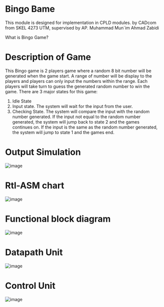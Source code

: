 # Bingo Bame
This module is designed for implementation in CPLD modules. by CADcom from SKEL 4273 UTM, supervised by AP. Muhammad Mun`im Ahmad Zabidi

What is Bingo Game?

# Description of Game

This Bingo game is 2 players game where a random 8 bit number will be generated when the game start. A range of number will be display to the players and players can only input the numbers within the range. Each players will take turn to guess the generated random number to win the game.
There are 3 major states for this game:
1.	Idle State
2.	Input state. The system will wait for the input from the user.
3.	Checking State. The system will compare the input with the random number generated. If the input not equal to the random number generated, the system will jump back to state 2 and the games continues on. If the input is the same as the random number generated, the system will jump to state 1 and the games end.

# Output Simulation
![image](https://user-images.githubusercontent.com/87294236/125234475-6860f300-e313-11eb-9977-854b71a607c2.png)

# Rtl-ASM chart

![image](https://user-images.githubusercontent.com/87294236/125233842-fe941980-e311-11eb-97b4-d3c578309894.png)

# Functional block diagram

![image](https://user-images.githubusercontent.com/87294236/125234160-b6c1c200-e312-11eb-8895-091b55b456e7.png)

# Datapath Unit

![image](https://user-images.githubusercontent.com/87294236/125234280-fa1c3080-e312-11eb-818b-9ed5e6f3f90c.png)

# Control Unit

![image](https://user-images.githubusercontent.com/87294236/125234345-1e780d00-e313-11eb-852e-f7c7f2403eb8.png)


